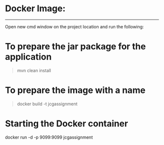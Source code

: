 # Docker Image:
---------------
Open new cmd window on the project location and run the following:
# To prepare the jar package for the application
> mvn clean install
 
# To prepare the image with a name
> docker build -t jcgassignment 

# Starting the Docker container
docker run -d -p 9099:9099 jcgassignment

